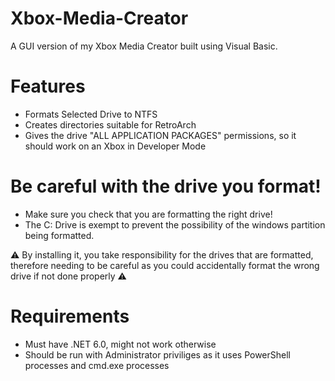 # Xbox-Media-Creator
A GUI version of my Xbox Media Creator built using Visual Basic.

# Features
- Formats Selected Drive to NTFS
- Creates directories suitable for RetroArch
- Gives the drive "ALL APPLICATION PACKAGES" permissions, so it should work on an Xbox in Developer Mode

# Be careful with the drive you format!
- Make sure you check that you are formatting the right drive!
- The C: Drive is exempt to prevent the possibility of the windows partition being formatted.

⚠️ By installing it, you take responsibility for the drives that are formatted, therefore needing to be careful as you could accidentally format the wrong drive if not done properly ⚠️

# Requirements
- Must have .NET 6.0, might not work otherwise
- Should be run with Administrator priviliges as it uses PowerShell processes and cmd.exe processes
